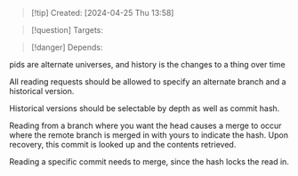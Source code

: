 
>[!tip] Created: [2024-04-25 Thu 13:58]

>[!question] Targets: 

>[!danger] Depends: 

pids are alternate universes, and history is the changes to a thing over time

All reading requests should be allowed to specify an alternate branch and a historical version.

Historical versions should be selectable by depth as well as commit hash.

Reading from a branch where you want the head causes a merge to occur where the remote branch is merged in with yours to indicate the hash.  Upon recovery, this commit is looked up and the contents retrieved.

Reading a specific commit needs to merge, since the hash locks the read in.